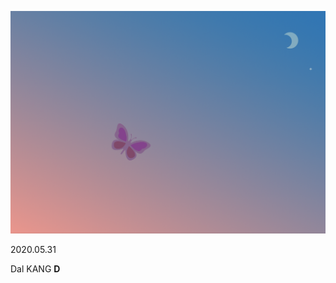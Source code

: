 ![image-20200531002644639](butterfly.assets/image-20200531002644639.png)

2020.05.31

Dal KANG
**D**
